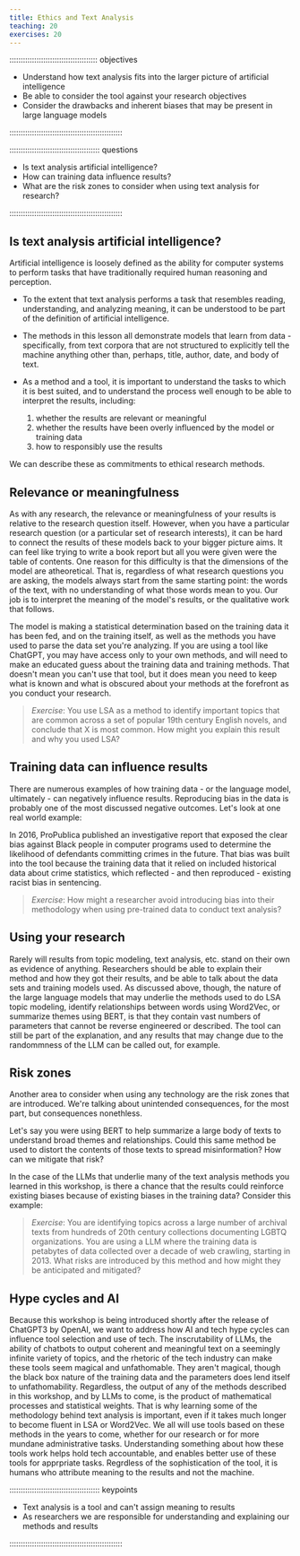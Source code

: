 ```yaml
---
title: Ethics and Text Analysis
teaching: 20
exercises: 20
---
```


::::::::::::::::::::::::::::::::::::::: objectives

- Understand how text analysis fits into the larger picture of artificial intelligence
- Be able to consider the tool against your research objectives
- Consider the drawbacks and inherent biases that may be present in large language models

::::::::::::::::::::::::::::::::::::::::::::::::::

:::::::::::::::::::::::::::::::::::::::: questions

- Is text analysis artificial intelligence?
- How can training data influence results?
- What are the risk zones to consider when using text analysis for research?

::::::::::::::::::::::::::::::::::::::::::::::::::

## Is text analysis artificial intelligence?

Artificial intelligence is loosely defined as the ability for computer systems to perform tasks that have traditionally required human reasoning and perception.

- To the extent that text analysis performs a task that resembles reading, understanding, and analyzing meaning, it can be understood to be part of the definition of artificial intelligence.

- The methods in this lesson all demonstrate models that learn from data - specifically, from text corpora that are not structured to explicitly tell the machine anything other than, perhaps, title, author, date, and body of text.

- As a method and a tool, it is important to understand the tasks to which it is best suited, and to understand the process well enough to be able to interpret the results, including:
  
  1. whether the results are relevant or meaningful
  2. whether the results have been overly influenced by the model or training data
  3. how to responsibly use the results

We can describe these as commitments to ethical research methods.

## Relevance or meaningfulness

As with any research, the relevance or meaningfulness of your results is relative to the research question itself. However, when you have a particular research question (or a particular set of research interests), it can be hard to connect the results of these models back to your bigger picture aims. It can feel like trying to write a book report but all you were given were the table of contents. One reason for this difficulty is that the dimensions of the model are atheoretical. That is, regardless of what research questions you are asking, the models always start from the same starting point: the words of the text, with no understanding of what those words mean to you. Our job is to interpret the meaning of the model's results, or the qualitative work that follows.

The model is making a statistical determination based on the training data it has been fed, and on the training itself, as well as the methods you have used to parse the data set you're analyzing. If you are using a tool like ChatGPT, you may have access only to your own methods, and will need to make an educated guess about the training data and training methods. That doesn't mean you can't use that tool, but it does mean you need to keep what is known and what is obscured about your methods at the forefront as you conduct your research.

> *Exercise*: You use LSA as a method to identify important topics that are common across a set of popular 19th century English novels, and conclude that X is most common. How might you explain this result and why you used LSA?

## Training data can influence results

There are numerous examples of how training data - or the language model, ultimately - can negatively influence results. Reproducing bias in the data is probably one of the most discussed negative outcomes. Let's look at one real world example:

In 2016, ProPublica published an investigative report that exposed the clear bias against Black people in computer programs used to determine the likelihood of defendants committing crimes in the future. That bias was built into the tool because the training data that it relied on included historical data about crime statistics, which reflected - and then reproduced - existing racist bias in sentencing.

> *Exercise*: How might a researcher avoid introducing bias into their methodology when using pre-trained data to conduct text analysis?

## Using your research

Rarely will results from topic modeling, text analysis, etc. stand on their own as evidence of anything. Researchers should be able to explain their method and how they got their results, and be able to talk about the data sets and training models used. As discussed above, though, the nature of the large language models that may underlie the methods used to do LSA topic modeling, identify relationships between words using Word2Vec, or summarize themes using BERT, is that they contain vast numbers of parameters that cannot be reverse engineered or described. The tool can still be part of the explanation, and any results that may change due to the randommness of the LLM can be called out, for example.

## Risk zones

Another area to consider when using any technology are the risk zones that are introduced. We're talking about unintended consequences, for the most part, but consequences nonethless.

Let's say you were using BERT to help summarize a large body of texts to understand broad themes and relationships. Could this same method be used to distort the contents of those texts to spread misinformation? How can we mitigate that risk?

In the case of the LLMs that underlie many of the text analysis methods you learned in this workshop, is there a chance that the results could reinforce existing biases because of existing biases in the training data? Consider this example:

> *Exercise*: You are identifying topics across a large number of archival texts from hundreds of 20th century collections documenting LGBTQ organizations. You are using a LLM where the training data is petabytes of data collected over a decade of web crawling, starting in 2013. What risks are introduced by this method and how might they be anticipated and mitigated?

## Hype cycles and AI

Because this workshop is being introduced shortly after the release of ChatGPT3 by OpenAI, we want to address how AI and tech hype cycles can influence tool selection and use of tech. The inscrutability of LLMs, the ability of chatbots to output coherent and meaningful text on a seemingly infinite variety of topics, and the rhetoric of the tech industry can make these tools seem magical and unfathomable. They aren't magical, though the black box nature of the training data and the parameters does lend itself to unfathomability. Regardless, the output of any of the methods described in this workshop, and by LLMs to come, is the product of mathematical processes and statistical weights. That is why learning some of the methodology behind text analysis is important, even if it takes much longer to become fluent in LSA or Word2Vec. We all will use tools based on these methods in the years to come, whether for our research or for more mundane administrative tasks. Understanding something about how these tools work helps hold tech accountable, and enables better use of these tools for apprpriate tasks. Regrdless of the sophistication of the tool, it is humans who attribute meaning to the results and not the machine.

:::::::::::::::::::::::::::::::::::::::: keypoints

- Text analysis is a tool and can't assign meaning to results
- As researchers we are responsible for understanding and explaining our methods and results

::::::::::::::::::::::::::::::::::::::::::::::::::


